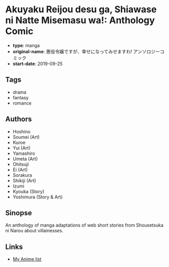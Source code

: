 # Akuyaku Reijou desu ga, Shiawase ni Natte Misemasu wa!: Anthology Comic

-   **type**: manga
-   **original-name**: 悪役令嬢ですが、幸せになってみせますわ! アンソロジーコミック
-   **start-date**: 2019-09-25

## Tags

-   drama
-   fantasy
-   romance

## Authors

-   Hoshino
-   Soumei (Art)
-   Kuroe
-   Yui (Art)
-   Yamashiro
-   Umeta (Art)
-   Ohitsuji
-   Ei (Art)
-   Sorakura
-   Shikiji (Art)
-   Izumi
-   Kyouka (Story)
-   Yoshimura (Story & Art)

## Sinopse

An anthology of manga adaptations of web short stories from Shousetsuka ni Narou about villainesses.

## Links

-   [My Anime list](https://myanimelist.net/manga/122203/Akuyaku_Reijou_desu_ga_Shiawase_ni_Natte_Misemasu_wa__Anthology_Comic)
